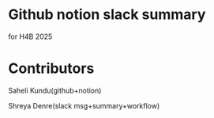 # Github notion slack summary
for H4B 2025

# Contributors
Saheli Kundu(github+notion)

Shreya Denre(slack msg+summary+workflow) 
